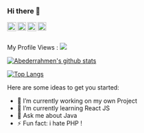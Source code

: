 ### Hi there 👋

<a target="_blank" href="https://twitter.com/Dahmen90818579">
  <img align="left" alt="rouissi iheb | Twitter" width="21px" src="https://raw.githubusercontent.com/anuraghazra/anuraghazra/master/assets/twitter.svg" />
</a>
   <a target="_blank" href="https://www.instagram.com/abed.errahmen/">
  <img align="left"  eight="20" width="20" src="https://cdn.jsdelivr.net/npm/simple-icons@3.0.1/icons/instagram.svg"  /></a>
   
<a target="_blank" href="https://www.facebook.com/profile.php?id=100007598658406">
  <img align="left" alt="aron-tn's Facebook" width="21px" src="https://cdn.jsdelivr.net/npm/simple-icons@3.0.1/icons/facebook.svg" />
</a> 
<a target="_blank" href="https://www.linkedin.com/in/abederrahmen-ben-harb-a16226187/">
  <img align="left" alt="LinkedIn" eight="20" width="20" src="https://cdn.jsdelivr.net/npm/simple-icons@3.0.1/icons/linkedin.svg" />
</a>
<br />

<br />

My Profile Views :
 <img src="http://profile-counter.glitch.me/Abederrahmen-Ben-Harb/count.svg" />

[![Abederrahmen's github stats](https://github-readme-stats.vercel.app/api?username=Abederrahmen-Ben-Harb&show_icons=true&theme=dark  )](https://github.com/Abederrahmen-Ben-Harb)

[![Top Langs](https://github-readme-stats.vercel.app/api/top-langs/?username=Abederrahmen-Ben-Harb&layout=compact&show_icons=true&theme=dark&hide=html,css )](https://github.com/anuraghazra/github-readme-stats)

Here are some ideas to get you started:

- 🔭 I’m currently working on my own Project 
- 🌱 I’m currently learning React JS
- 💬 Ask me about Java 
- ⚡ Fun fact: i hate PHP ! 
